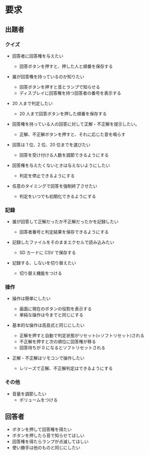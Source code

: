 # 要求

## 出題者

### クイズ

- 回答者に回答権を与えたい

  - 回答ボタンを押すと、押した人と順番を保存する

- 誰が回答権を持っているのか知りたい

  - 回答ボタンを押すと音とランプで知らせる
  - ディスプレイに回答権を持つ回答者の番号を表示する

- 20 人まで判定したい

  - 20 人まで回答ボタンを押した順番を保存する

- 回答権を持っている人の回答に対して正解・不正解を提示したい。

  - 正解、不正解ボタンを押すと、それに応じた音を鳴らす

- 回答は 1 位、2 位、20 位までを選びたい

  - 回答を受け付ける人数を調節できるようにする

- 回答権を与えたくないときは与えないようにしたい

  - 判定を停止できるようにする

- 任意のタイミングで回答を強制終了させたい

  - 判定をいつでも初期化できるようにする

### 記録

- 誰が回答して正解だったか不正解だったかを記録したい

  - 回答者番号と判定結果を保存できるようにする

- 記録したファイルをそのままエクセルで読み込みたい

  - SD カードに CSV で保存する

- 記録する、しないを切り替えたい

  - 切り替え機能をつける

### 操作

- 操作は簡単にしたい

  - 画面に現在のボタンの役割を表示する
  - 単純な操作は今までと同じにする

- 基本的な操作は高島式と同じにしたい

  - 正解を押すと自動で判定状態がリセット(=ソフトリセット)される
  - 不正解を押すと次の順位に回答権が移る
  - 回答待ちが 0 になるとソフトリセットされる

- 正解・不正解はリモコンで操作したい

  - レリーズで正解、不正解判定はできるようにする

### その他

- 音量を調節したい
  - ボリュームをつける

## 回答者

- ボタンを押して回答権を得たい
- ボタンを押したら音で知らせてほしい
- 回答権を得たらランプが点滅してほしい
- 使い勝手は他のものと同じにしたい
